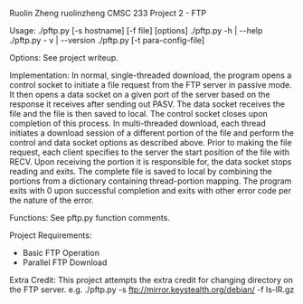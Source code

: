 Ruolin Zheng
ruolinzheng
CMSC 233 Project 2 - FTP

Usage:
./pftp.py [-s hostname] [-f file] [options]
./pftp.py -h | --help
./pftp.py - v | --version
./pftp.py [-t para-config-file]

Options:
See project writeup.

Implementation:
In normal, single-threaded download, the program opens a control socket to 
initiate a file request from the FTP server in passive mode. It then opens a
data socket on a given port of the server based on the response it receives
after sending out PASV. The data socket receives the file and the file is then
saved to local. The control socket closes upon completion of this process.
In multi-threaded download, each thread initiates a download session of a
different portion of the file and perform the control and data socket options
as described above. Prior to making the file request, each client specifies to
the server the start position of the file with RECV. Upon receiving the portion
it is responsible for, the data socket stops reading and exits. The complete
file is saved to local by combining the portions from a dictionary containing
thread-portion mapping.
The program exits with 0 upon successful completion and exits with other error
code per the nature of the error.

Functions:
See pftp.py function comments.

Project Requirements:
- Basic FTP Operation
- Parallel FTP Download

Extra Credit:
This project attempts the extra credit for changing directory on the FTP server.
e.g. ./pftp.py -s ftp://mirror.keystealth.org/debian/ -f ls-lR.gz
